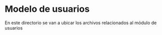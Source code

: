 # Modelo de usuarios
En este directorio se van a ubicar los archivos relacionados al módulo de usuarios